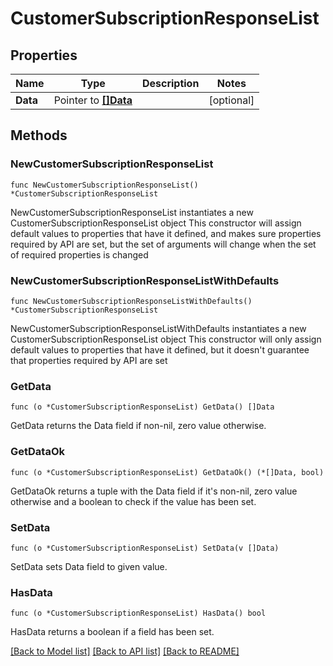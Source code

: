 # CustomerSubscriptionResponseList

## Properties

Name | Type | Description | Notes
------------ | ------------- | ------------- | -------------
**Data** | Pointer to [**[]Data**](Data.md) |  | [optional] 

## Methods

### NewCustomerSubscriptionResponseList

`func NewCustomerSubscriptionResponseList() *CustomerSubscriptionResponseList`

NewCustomerSubscriptionResponseList instantiates a new CustomerSubscriptionResponseList object
This constructor will assign default values to properties that have it defined,
and makes sure properties required by API are set, but the set of arguments
will change when the set of required properties is changed

### NewCustomerSubscriptionResponseListWithDefaults

`func NewCustomerSubscriptionResponseListWithDefaults() *CustomerSubscriptionResponseList`

NewCustomerSubscriptionResponseListWithDefaults instantiates a new CustomerSubscriptionResponseList object
This constructor will only assign default values to properties that have it defined,
but it doesn't guarantee that properties required by API are set

### GetData

`func (o *CustomerSubscriptionResponseList) GetData() []Data`

GetData returns the Data field if non-nil, zero value otherwise.

### GetDataOk

`func (o *CustomerSubscriptionResponseList) GetDataOk() (*[]Data, bool)`

GetDataOk returns a tuple with the Data field if it's non-nil, zero value otherwise
and a boolean to check if the value has been set.

### SetData

`func (o *CustomerSubscriptionResponseList) SetData(v []Data)`

SetData sets Data field to given value.

### HasData

`func (o *CustomerSubscriptionResponseList) HasData() bool`

HasData returns a boolean if a field has been set.


[[Back to Model list]](../README.md#documentation-for-models) [[Back to API list]](../README.md#documentation-for-api-endpoints) [[Back to README]](../README.md)


